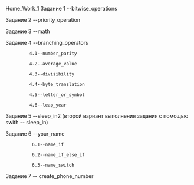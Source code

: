 Home_Work_1
Задание 1 --bitwise_operations

Задание 2 --priority_operation

Задание 3 --math

Задание 4 --branching_operators

             4.1--number_parity
             
             4.2--average_value
             
             4.3--divisibility
             
             4.4--byte_translation
             
             4.5--letter_or_symbol
             
             4.6--leap_year
             
Задание 5 --sleep_in2 (второй вариант выполнения задания с помощью swith -- sleep_in)

Задание 6 --your_name

              6.1--name_if
              
              6.2--name_if_else_if
              
              6.3--name_switch
              
Задание 7 -- create_phone_number
